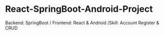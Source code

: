 # React-SpringBoot-Android-Project
Backend: SpringBoot / Frontend: React &amp; Android /Skill: Account Register &amp; CRUD
